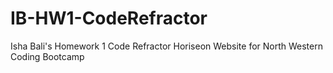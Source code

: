 # IB-HW1-CodeRefractor
Isha Bali's Homework 1 Code Refractor Horiseon Website for North Western Coding Bootcamp
